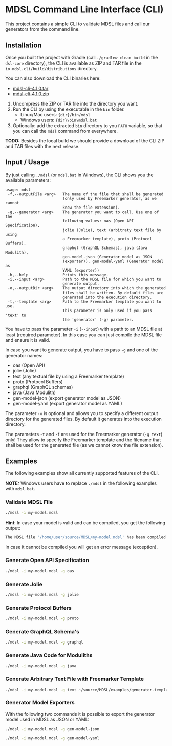 # MDSL Command Line Interface (CLI)

This project contains a simple CLI to validate MDSL files and call our generators from the command line.

## Installation
Once you built the project with Gradle (call `./gradlew clean build` in the `dsl-core` directory), the CLI is available as ZIP and TAR file in the `io.mdsl.cli/build/distributions` directory.

You can also download the CLI binaries here:

 * [mdsl-cli-4.1.0.tar](https://github.com/Microservice-API-Patterns/MDSL-Specification/releases/download/v4.1.0/mdsl-cli-4.1.0.tar)
 * [mdsl-cli-4.1.0.zip](https://github.com/Microservice-API-Patterns/MDSL-Specification/releases/download/v4.1.0/mdsl-cli-4.1.0.zip)

1. Uncompress the ZIP or TAR file into the directory you want.
2. Run the CLI by using the executable in the `bin` folder.
   * Linux/Mac users: `{dir}/bin/mdsl`
   * Windows users: `{dir}\bin\mdsl.bat`
3. Optionally: add the extracted `bin` directory to you `PATH` variable, so that you can call the `mdsl` command from everywhere.

**TODO:** Besides the local build we should provide a download of the CLI ZIP and TAR files with the next release.

## Input / Usage
By just calling `./mdsl` (or `mdsl.bat` in Windows), the CLI shows you the available parameters:

```text
usage: mdsl
 -f,--outputFile <arg>   The name of the file that shall be generated
                         (only used by Freemarker generator, as we cannot
                         know the file extension).
 -g,--generator <arg>    The generator you want to call. Use one of the
                         following values: oas (Open API Specification),
                         jolie (Jolie), text (arbitraty text file by using
                         a Freemarker template), proto (Protocol Buffers),
                         graphql (GraphQL Schemas), java (Java Modulith),
                         gen-model-json (Generator model as JSON
                         (exporter)), gen-model-yaml (Generator model as
                         YAML (exporter))
 -h,--help               Prints this message.
 -i,--input <arg>        Path to the MDSL file for which you want to
                         generate output.
 -o,--outputDir <arg>    The output directory into which the generated
                         files shall be written. By default files are
                         generated into the execution directory.
 -t,--template <arg>     Path to the Freemarker template you want to use.
                         This parameter is only used if you pass 'text' to
                         the 'generator' (-g) parameter.
```

You have to pass the parameter `-i` (`--input`) with a path to an MDSL file at least (required parameter). In this case you can just compile the MDSL file and ensure it is valid.

In case you want to generate output, you have to pass `-g` and one of the generator names:
 * oas (Open API)
 * jolie (Jolie)
 * text (any textual file by using a Freemarker template)
 * proto (Protocol Buffers)
 * graphql (GraphQL schemas)
 * java (Java Modulith)
 * gen-model-json (export generator model as JSON)
 * gen-model-yaml (export generator model as YAML)
 
The parameter `-o` is optional and allows you to specify a different output directory for the generated files. By default it generates into the execution directory.

The parameters `-t` and `-f` are used for the Freemarker generator (`-g text`) only! They allow to specify the Freemarker template and the filename that shall be used for the generated file (as we cannot know the file extension).

## Examples
The following examples show all currently supported features of the CLI.

**NOTE:** Windows users have to replace `./mdsl` in the following examples with `mdsl.bat`.

### Validate MDSL File

```bash
./mdsl -i my-model.mdsl
```

**Hint**: In case your model is valid and can be compiled, you get the following output:

```bash
The MDSL file '/home/user/source/MDSL/my-model.mdsl' has been compiled without errors.
```

In case it cannot be compiled you will get an error message (exception).

### Generate Open API Specification

```bash
./mdsl -i my-model.mdsl -g oas
```

### Generate Jolie

```bash
./mdsl -i my-model.mdsl -g jolie
```

### Generate Protocol Buffers

```bash
./mdsl -i my-model.mdsl -g proto
```

### Generate GraphQL Schema's

```bash
./mdsl -i my-model.mdsl -g graphql
```

### Generate Java Code for Moduliths

```bash
./mdsl -i my-model.mdsl -g java
```

### Generate Arbitrary Text File with Freemarker Template

```bash
./mdsl -i my-model.mdsl -g text ~/source/MDSL/examples/generator-templates/FreemarkerReportDemo.md.ftl -f my-report.md
```

### Generator Model Exporters
With the following two commands it is possible to export the generator model used in MDSL as JSON or YAML:

```bash
./mdsl -i my-model.mdsl -g gen-model-json
```

```bash
./mdsl -i my-model.mdsl -g gen-model-yaml
```
